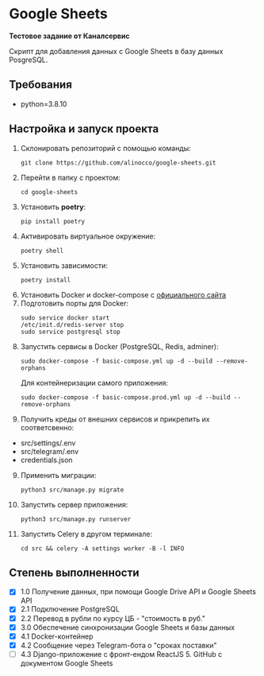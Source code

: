 # Google Sheets

**Тестовое задание от Каналсервис**

Скрипт для добавления данных с Google Sheets в базу данных PosgreSQL.

## Требования

- python=3.8.10

## Настройка и запуск проекта

1. Склонировать репозиторий с помощью команды:
   ```
   git clone https://github.com/alinocco/google-sheets.git
   ```
2. Перейти в папку с проектом:
   ```
   cd google-sheets
   ```
3. Установить **poetry**:
   ```
   pip install poetry
   ```
4. Активировать виртуальное окружение:
   ```
   poetry shell
   ```
5. Установить зависимости:
   ```
   poetry install
   ```
6. Установить Docker и docker-compose с [официального сайта](https://www.docker.com/products/docker-desktop)
7. Подготовить порты для Docker:
   ```
   sudo service docker start
   /etc/init.d/redis-server stop
   sudo service postgresql stop
   ```
8. Запустить сервисы в Docker (PostgreSQL, Redis, adminer):
   ```
   sudo docker-compose -f basic-compose.yml up -d --build --remove-orphans
   ```
   Для контейнеризации самого приложения:
   ```
   sudo docker-compose -f basic-compose.prod.yml up -d --build --remove-orphans
   ```
9. Получить креды от внешних сервисов и прикрепить их соответсвенно:

- src/settings/.env
- src/telegram/.env
- credentials.json

9. Применить миграции:
   ```
   python3 src/manage.py migrate
   ```
10. Запустить сервер приложения:
    ```
    python3 src/manage.py runserver
    ```
11. Запустить Celery в другом терминале:
    ```
    cd src && celery -A settings worker -B -l INFO
    ```

## Степень выполненности

- [x] 1.0 Получение данных, при помощи Google Drive API и Google Sheets API
- [x] 2.1 Подключение PostgreSQL
- [x] 2.2 Перевод в рубли по курсу ЦБ - "стоимость в руб."
- [x] 3.0 Обеспечение синхронизации Google Sheets и базы данных
- [x] 4.1 Docker-контейнер
- [x] 4.2 Сообщение через Telegram-бота о "сроках поставки"
- [ ] 4.3 Django-приложение с фронт-ендом ReactJS 5. GitHub с документом Google Sheets

